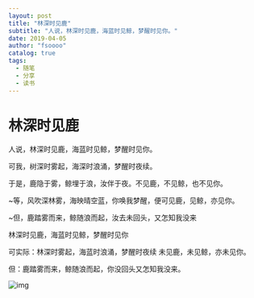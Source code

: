```yaml
---
layout: post
title: "林深时见鹿"
subtitle: "人说，林深时见鹿，海蓝时见鲸，梦醒时见你。"
date: 2019-04-05 
author: "fsoooo"
catalog: true
tags:
  - 随笔
  - 分享
  - 读书
---
```


# 林深时见鹿

人说，林深时见鹿，海蓝时见鲸，梦醒时见你。

可我，树深时雾起，海深时浪涌，梦醒时夜续。

于是，鹿隐于雾，鲸埋于浪，汝伴于夜。不见鹿，不见鲸，也不见你。

~等，风吹深林雾，海映晴空蓝，你唤我梦醒，便可见鹿，见鲸，亦见你。

~但，鹿踏雾而来，鲸随浪而起，汝去未回头，又怎知我没来

林深时见鹿，海蓝时见鲸，梦醒时见你 

可实际：林深时雾起，海蓝时浪涌，梦醒时夜续 未见鹿，未见鲸，亦未见你。

但：鹿踏雾而来，鲸随浪而起，你没回头又怎知我没来。



![img](http://upload-images.jianshu.io/upload_images/6943526-22599f2013477260.png?imageMogr2/auto-orient/strip%7CimageView2/2/w/1240)
